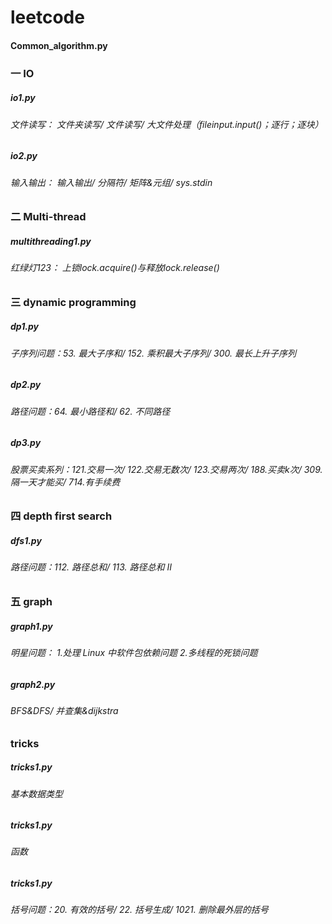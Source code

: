 # leetcode
#### Common_algorithm.py 


### 一 IO
##### io1.py  
###### 文件读写： 文件夹读写/ 文件读写/ 大文件处理（fileinput.input()；逐行；逐块）
##### io2.py  
###### 输入输出： 输入输出/ 分隔符/ 矩阵&元组/ sys.stdin


### 二 Multi-thread
##### multithreading1.py  
###### 红绿灯123： 上锁lock.acquire()与释放lock.release()


### 三 dynamic programming
##### dp1.py 
###### 子序列问题：53. 最大子序和/ 152. 乘积最大子序列/ 300. 最长上升子序列
##### dp2.py 
###### 路径问题：64. 最小路径和/ 62. 不同路径
##### dp3.py 
###### 股票买卖系列：121.交易一次/ 122.交易无数次/ 123.交易两次/ 188.买卖k次/ 309.隔一天才能买/ 714.有手续费

### 四 depth first search
##### dfs1.py  
###### 路径问题：112. 路径总和/ 113. 路径总和 II


### 五 graph
##### graph1.py  
###### 明星问题： 1.处理 Linux 中软件包依赖问题  2.多线程的死锁问题
##### graph2.py  
###### BFS&DFS/ 并查集&dijkstra


### tricks
##### tricks1.py 
###### 基本数据类型
##### tricks1.py 
###### 函数
##### tricks1.py 
###### 括号问题：20. 有效的括号/ 22. 括号生成/ 1021. 删除最外层的括号
